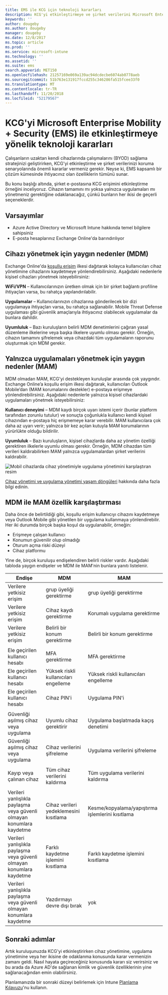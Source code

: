 ```yaml
---
title: EMS ile KCG için teknoloji kararları
description: KCG'yi etkinleştirmeye ve şirket verilerini Microsoft Enterprise Mobility + Security ile korumaya yönelik önemli teknoloji kararları.
keywords: ''
author: dougeby
ms.author: dougeby
manager: dougeby
ms.date: 12/8/2017
ms.topic: article
ms.prod: ''
ms.service: microsoft-intune
ms.technology: ''
ms.assetid: ''
ms.suite: ems
search.appverid: MET150
ms.openlocfilehash: 21257169e069a139ac94dcdecbe6074ab0778aeb
ms.sourcegitcommit: 51b763e131917fccd255c346286fa515fcee33f0
ms.translationtype: MT
ms.contentlocale: tr-TR
ms.lasthandoff: 11/20/2018
ms.locfileid: "52179567"
---
```

# <a name="technology-decisions-for-enabling-byod-with-microsoft-enterprise-mobility--security-ems"></a>KCG'yi Microsoft Enterprise Mobility + Security (EMS) ile etkinleştirmeye yönelik teknoloji kararları

Çalışanların uzaktan kendi cihazlarında çalışmalarını (BYOD) sağlama stratejinizi geliştirirken, KCG'yi etkinleştirme ve şirket verilerinizi koruma senaryolarında önemli kararlar vermeniz gerekir. Neyse ki, EMS kapsamlı bir çözüm kümesinde ihtiyacınız olan özelliklerin tümünü sunar.  

Bu konu başlığı altında, şirket e-postasına KCG erişimini etkinleştirme örneğini inceliyoruz. Cihazın tamamını mı yoksa yalnızca uygulamaları mı yönetmeniz gerektiğine odaklanacağız, çünkü bunların her ikisi de geçerli seçeneklerdir.

## <a name="assumptions"></a>Varsayımlar
* Azure Active Directory ve Microsoft Intune hakkında temel bilgilere sahipsiniz
* E-posta hesaplarınız Exchange Online'da barındırılıyor

## <a name="common-reasons-to-manage-the-device-mdm"></a>Cihazı yönetmek için yaygın nedenler (MDM)
Exchange Online'da [koşullu erişim](https://docs.microsoft.com/azure/active-directory/active-directory-conditional-access-azure-portal) ilkesi dağıtarak kolayca kullanıcıları cihaz yönetimine cihazlarını kaydetmeye yönlendirebilirsiniz. Aşağıdaki nedenlerle kişisel cihazları yönetmek isteyebilirsiniz:

**WiFi/VPN** – Kullanıcılarınızın üretken olmak için bir şirket bağlantı profiline ihtiyaçları varsa, bu rahatça yapılandırılabilir.

**Uygulamalar** – Kullanıcılarınızın cihazlarına gönderilecek bir dizi uygulamaya ihtiyaçları varsa, bu rahatça sağlanabilir. Mobile Threat Defense uygulaması gibi güvenlik amaçlarıyla ihtiyacınız olabilecek uygulamalar da bunlara dahildir.

**Uyumluluk** – Bazı kuruluşların belirli MDM denetimlerini çağıran yasal düzenleme ilkelerine veya başka ilkelere uyumlu olması gerekir. Örneğin, cihazın tamamını şifrelemek veya cihazdaki tüm uygulamaların raporunu oluşturmak için MDM gerekir.

## <a name="common-reasons-to-only-manage-the-apps-mam"></a>Yalnızca uygulamaları yönetmek için yaygın nedenler (MAM)
MDM olmadan MAM, KCG'yi destekleyen kuruluşlar arasında çok yaygındır. Exchange Online’a koşullu erişim ilkesi dağıtarak, kullanıcıları Outlook Mobile’dan (MAM korumalarını destekler) e-postaya erişmeye yönlendirebilirsiniz. Aşağıdaki nedenlerle yalnızca kişisel cihazlardaki uygulamaları yönetmek isteyebilirsiniz:

**Kullanıcı deneyimi** – MDM kaydı birçok uyarı istemi içerir (bunlar platform tarafından zorunlu tutulur) ve sonuçta çoğunlukla kullanıcı kendi kişisel cihazından e-postaya hiç erişmemeye karar verebilir. MAM kullanıcılara çok daha az uyarı verir; yalnızca bir kez açılan kutuyla MAM korumalarının yürürlükte olduğu bildirilir.

**Uyumluluk** – Bazı kuruluşların, kişisel cihazlarda daha az yönetim özelliği gerektiren ilkelerle uyumlu olması gerekir. Örneğin, MDM cihazdan tüm verileri kaldırabilirken MAM yalnızca uygulamalardan şirket verilerini kaldırabilir.

![Mobil cihazlarda cihaz yönetimiyle uygulama yönetimini karşılaştıran resim](./media/byod-app-device-mgmt.png)

[Cihaz yönetimi ve uygulama yönetimi yaşam döngüleri](introduction-device-app-lifecycles.md) hakkında daha fazla bilgi edinin.

## <a name="mdm-vs-mam-capability-comparison"></a>MDM ile MAM özellik karşılaştırması
Daha önce de belirtildiği gibi, koşullu erişim kullanıcıyı cihazını kaydetmeye veya Outlook Mobile gibi yönetilen bir uygulama kullanmaya yönlendirebilir. Her iki durumda birçok başka koşul da uygulanabilir, örneğin:

* Erişmeye çalışan kullanıcı
* Konumun güvenilir olup olmadığı
*   Oturum açma riski düzeyi
* Cihaz platformu

Yine de, birçok kuruluşu endişelendiren belirli riskler vardır.  Aşağıdaki tabloda yaygın endişeler ve MDM ile MAM'nin bunlara yanıtı listelenir.

| Endişe   |   MDM  |   MAM  |
|------------|--------|--------|
|Verilere yetkisiz erişim | grup üyeliği gerektirme | grup üyeliği gerektirme |
|Verilere yetkisiz erişim | Cihaz kaydı gerektirme | Korumalı uygulama gerektirme |
|Verilere yetkisiz erişim | Belirli bir konum gerektirme | Belirli bir konum gerektirme |
| | | |
|Ele geçirilen kullanıcı hesabı| MFA gerektirme | MFA gerektirme|
|Ele geçirilen kullanıcı hesabı | Yüksek riskli kullanıcıları engelleme | Yüksek riskli kullanıcıları engelleme |
|Ele geçirilen kullanıcı hesabı | Cihaz PIN'i | Uygulama PIN'i |
| | | |
| Güvenliği aşılmış cihaz veya uygulama | Uyumlu cihaz gerektirir | Uygulama başlatmada kaçış denetimi |
| Güvenliği aşılmış cihaz veya uygulama | Cihaz verilerini şifreleme | Uygulama verilerini şifreleme |
| | | |
|Kayıp veya çalınan cihaz | Tüm cihaz verilerini kaldırma | Tüm uygulama verilerini kaldırma|
| | | |
| Verileri yanlışlıkla paylaşma veya güvenli olmayan konumlara kaydetme | Cihaz verileri yedeklemesini kısıtlama | Kesme/kopyalama/yapıştırma işlemlerini kısıtlama|
| Verileri yanlışlıkla paylaşma veya güvenli olmayan konumlara kaydetme | Farklı kaydetme işlemini kısıtlama | Farklı kaydetme işlemini kısıtlama |
|Verileri yanlışlıkla paylaşma veya güvenli olmayan konumlara kaydetme | Yazdırmayı devre dışı bırak | yok|

## <a name="next-steps"></a>Sonraki adımlar
Artık kuruluşunuzda KCG'yi etkinleştirirken cihaz yönetimine, uygulama yönetimine veya her ikisine de odaklanma konusunda karar vermenizin zamanı geldi. Nasıl hayata geçireceğiniz konusunda kararı siz verirsiniz ve bu arada da Azure AD'de sağlanan kimlik ve güvenlik özelliklerinin yine sağlanacağından emin olabilirsiniz.  

Planlamanızda bir sonraki düzeyi belirlemek için Intune [Planlama Kılavuzu](planning-guide.md)'nu kullanın.
